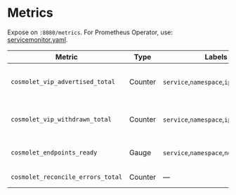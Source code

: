 
# Metrics

Expose on `:8080/metrics`. For Prometheus Operator, use: [servicemonitor.yaml](examples/monitoring/servicemonitor.yaml).

| Metric | Type | Labels | Meaning |
|---|---|---|---|
| `cosmolet_vip_advertised_total` | Counter | `service`,`namespace`,`ipfamily`,`node` | VIP advertisements issued by this node |
| `cosmolet_vip_withdrawn_total` | Counter | `service`,`namespace`,`ipfamily`,`node` | VIP withdrawals issued by this node |
| `cosmolet_endpoints_ready` | Gauge | `service`,`namespace`,`node` | Ready endpoints on this node |
| `cosmolet_reconcile_errors_total` | Counter | — | Reconcile errors |

